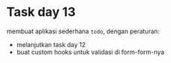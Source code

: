 # Task day 13

membuat aplikasi sederhana `todo`, dengan peraturan:

* melanjutkan task day 12
* buat custom hooks untuk validasi di form-form-nya